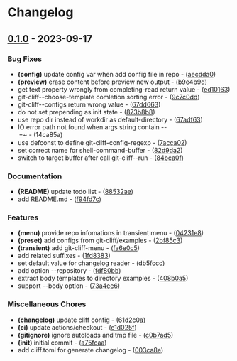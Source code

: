 # Changelog

## [0.1.0](https://github.com/liuyinz/git-cliff.el/compare/v0.1.0..v0.1.0) - 2023-09-17

### Bug Fixes

- **(config)** update config var when add config file in repo - ([aecdda0](https://github.com/liuyinz/git-cliff.el/commit/aecdda075f01c83f9355edf6c742647aeee882d0))
- **(preview)** erase content before preview new output - ([b9e4b9d](https://github.com/liuyinz/git-cliff.el/commit/b9e4b9dcf4459ae117e62a83ac9ec04f78b40f08))
- get text property wrongly from completing-read return value - ([ed10163](https://github.com/liuyinz/git-cliff.el/commit/ed101632e6e3045c3a08287834762a26ffb487fe))
- git-cliff--choose-template comletion sorting error - ([9c7c0dd](https://github.com/liuyinz/git-cliff.el/commit/9c7c0dde61867c66efefb9458056fe331e4a1826))
- git-cliff--configs return wrong value - ([67dd663](https://github.com/liuyinz/git-cliff.el/commit/67dd6635ff4ea7a877deaf0d26dfbf7d778d2976))
- do not set prepending as init state - ([873b8b8](https://github.com/liuyinz/git-cliff.el/commit/873b8b88e6c7705562fef7ea5719472321cd7b1c))
- use repo dir instead of workdir as default-directory - ([67adf63](https://github.com/liuyinz/git-cliff.el/commit/67adf63e4bc2ea37e6adbbe8e1ae310ff6e49d03))
- IO error path not found when args string contain --<option>=~ - ([14ca85a](https://github.com/liuyinz/git-cliff.el/commit/14ca85ac4ffa464824b006f4b6e54b1bc99d888e))
- use defconst to define git-cliff-config-regexp - ([7acca02](https://github.com/liuyinz/git-cliff.el/commit/7acca02b7fc93bdf242822748ee56953680d8ac7))
- set correct name for shell-command-buffer - ([82d9da2](https://github.com/liuyinz/git-cliff.el/commit/82d9da28793b8adc4fa288d8c9c671fff48658ad))
- switch to target buffer after call git-cliff--run - ([84bca0f](https://github.com/liuyinz/git-cliff.el/commit/84bca0f63629dfaef744648ef449b325415d91ba))

### Documentation

- **(README)** update todo list - ([88532ae](https://github.com/liuyinz/git-cliff.el/commit/88532ae8ded2151e6acb0c9012ce3df3302fa3f1))
- add README.md - ([f94fd7c](https://github.com/liuyinz/git-cliff.el/commit/f94fd7c6bed4a9dcc2d2baa2def1a130991d7a85))

### Features

- **(menu)** provide repo infomations in transient menu - ([04231e8](https://github.com/liuyinz/git-cliff.el/commit/04231e888ac20343a7fd05fce12e57aee075b3c5))
- **(preset)** add configs from git-cliff/examples - ([2bf85c3](https://github.com/liuyinz/git-cliff.el/commit/2bf85c30f347282bb949f9114f7174c04a585fd8))
- **(transient)** add git-cliff-menu - ([fa6e0c5](https://github.com/liuyinz/git-cliff.el/commit/fa6e0c5b313b4b6deeaa00fef10082eb2927505e))
- add related suffixes - ([1fd8383](https://github.com/liuyinz/git-cliff.el/commit/1fd83835b0911bfb94729fd03aeddd3725e6a614))
- set default value for changelog reader - ([db5fccc](https://github.com/liuyinz/git-cliff.el/commit/db5fccc058ea6b7a0bc3b8b44080a30dcdcc79d2))
- add option --repository - ([fdf80bb](https://github.com/liuyinz/git-cliff.el/commit/fdf80bba880e2076db00d9c6ef8a034402fe0596))
- extract body templates to directory examples - ([408b0a5](https://github.com/liuyinz/git-cliff.el/commit/408b0a5240fa83f8911b6a346d213d710ba1413c))
- support --body option - ([73a4ee6](https://github.com/liuyinz/git-cliff.el/commit/73a4ee609c0e1d13db1a1eb307f6219cab5a5b27))

### Miscellaneous Chores

- **(changelog)** update cliff config - ([61d2c0a](https://github.com/liuyinz/git-cliff.el/commit/61d2c0a8c8c9761e6eb7eef1f0a6a4ca4a144925))
- **(ci)** update actions/checkout - ([e1d025f](https://github.com/liuyinz/git-cliff.el/commit/e1d025f2a7b1d5382388264615e66c9608848583))
- **(gitignore)** ignore autoloads and tmp file - ([c0b7ad5](https://github.com/liuyinz/git-cliff.el/commit/c0b7ad52f9811868e35e39b305416554bc554069))
- **(init)** initial commit - ([a75fcaa](https://github.com/liuyinz/git-cliff.el/commit/a75fcaa17e2983e3abce406da7415f9c4075378f))
- add cliff.toml for generate changelog - ([003ca8e](https://github.com/liuyinz/git-cliff.el/commit/003ca8e88c34c6b0ae4b79eab947a506ceed7146))

<!-- generated by git-cliff -->
